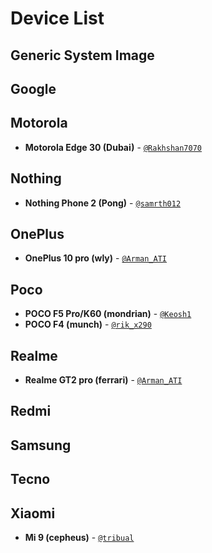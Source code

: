 # Device List

## Generic System Image

## Google

## Motorola
- **Motorola Edge 30 (Dubai)** - [`@Rakhshan7070`](https://t.me/shan_rakh)

## Nothing
- **Nothing Phone 2 (Pong)** - [`@samrth012`](https://t.me/samrth012)

## OnePlus
- **OnePlus 10 pro (wly)** - [`@Arman_ATI`](https://t.me/Arman_ATI)

## Poco
- **POCO F5 Pro/K60 (mondrian)** - [`@Keosh1`](https://t.me/Keosh1)
- **POCO F4 (munch)** - [`@rik_x290`](https://t.me/rik_x290)

## Realme
- **Realme GT2 pro (ferrari)** - [`@Arman_ATI`](https://t.me/Arman_ATI)

## Redmi

## Samsung

## Tecno

## Xiaomi
- **Mi 9 (cepheus)** - [`@tribual`](https://t.me/tribual)

